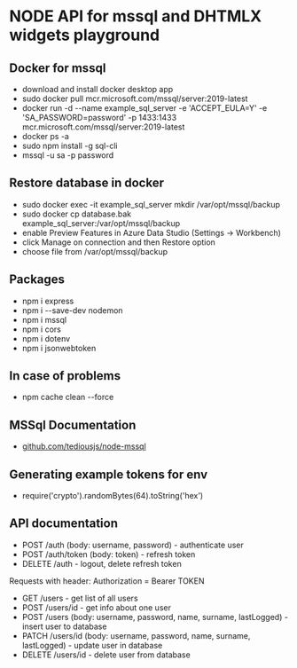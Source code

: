 # NODE API for mssql and DHTMLX widgets playground

## Docker for mssql
-   download and install docker desktop app
-   sudo docker pull mcr.microsoft.com/mssql/server:2019-latest
-   docker run -d --name example_sql_server -e 'ACCEPT_EULA=Y' -e 'SA_PASSWORD=password' -p 1433:1433 mcr.microsoft.com/mssql/server:2019-latest
-   docker ps -a
-   sudo npm install -g sql-cli
-   mssql -u sa -p password

## Restore database in docker
-   sudo docker exec -it example_sql_server mkdir /var/opt/mssql/backup
-   sudo docker cp database.bak example_sql_server:/var/opt/mssql/backup
-   enable Preview Features in Azure Data Studio (Settings -> Workbench)
-   click Manage on connection and then Restore option
-   choose file from /var/opt/mssql/backup

## Packages
-   npm i express
-   npm i --save-dev nodemon
-   npm i mssql
-   npm i cors
-   npm i dotenv
-   npm i jsonwebtoken

## In case of problems
-   npm cache clean --force

## MSSql Documentation
-   [github.com/tediousjs/node-mssql](https://github.com/tediousjs/node-mssql)

## Generating example tokens for env
-   require('crypto').randomBytes(64).toString('hex')

## API documentation
-   POST /auth (body: username, password) - authenticate user
-   POST /auth/token (body: token) - refresh token
-   DELETE /auth - logout, delete refresh token

Requests with header: Authorization = Bearer TOKEN
-   GET /users - get list of all users
-   POST /users/id - get info about one user
-   POST /users (body: username, password, name, surname, lastLogged) - insert user to database
-   PATCH /users/id (body: username, password, name, surname, lastLogged) - update user in database
-   DELETE /users/id - delete user from database